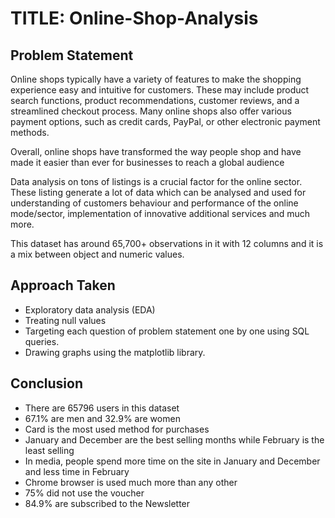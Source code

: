 # TITLE: Online-Shop-Analysis

## Problem Statement
Online shops typically have a variety of features to make the shopping experience easy and intuitive for customers. These may include product search functions, product recommendations, customer reviews, and a streamlined checkout process. Many online shops also offer various payment options, such as credit cards, PayPal, or other electronic payment methods.

Overall, online shops have transformed the way people shop and have made it easier than ever for businesses to reach a global audience

Data analysis on tons of listings is a crucial factor for the online sector. These listing generate a lot of data which can be analysed and used for understanding of customers behaviour and performance of the online mode/sector, implementation of innovative additional services and much more.

This dataset has around 65,700+ observations in it with 12 columns and it is a mix between object and numeric values.

## Approach Taken
- Exploratory data analysis (EDA)
- Treating null values
- Targeting each question of problem statement one by one using SQL queries.
- Drawing graphs using the matplotlib library.

## Conclusion
- There are 65796 users in this dataset
- 67.1% are men and 32.9% are women
- Card is the most used method for purchases
- January and December are the best selling months while February is the least selling
- In media, people spend more time on the site in January and December and less time in February
- Chrome browser is used much more than any other
- 75% did not use the voucher
- 84.9% are subscribed to the Newsletter
